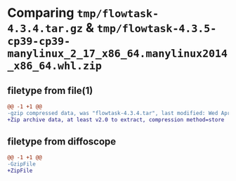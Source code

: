 # Comparing `tmp/flowtask-4.3.4.tar.gz` & `tmp/flowtask-4.3.5-cp39-cp39-manylinux_2_17_x86_64.manylinux2014_x86_64.whl.zip`

## filetype from file(1)

```diff
@@ -1 +1 @@
-gzip compressed data, was "flowtask-4.3.4.tar", last modified: Wed Apr 12 19:40:28 2023, max compression
+Zip archive data, at least v2.0 to extract, compression method=store
```

## filetype from diffoscope

```diff
@@ -1 +1 @@
-GzipFile
+ZipFile
```

